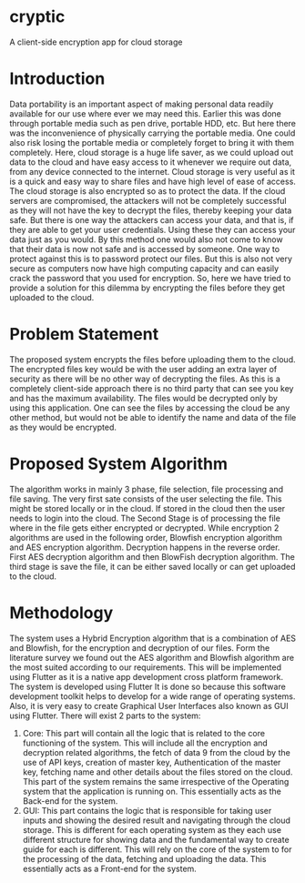 # cryptic

A client-side encryption app for cloud storage

# Introduction

Data portability is an important aspect of making personal data readily available for our use where
ever we may need this. Earlier this was done through portable media such as pen drive, portable
HDD, etc. But here there was the inconvenience of physically carrying the portable media. One
could also risk losing the portable media or completely forget to bring it with them completely.
Here, cloud storage is a huge life saver, as we could upload out data to the cloud and have easy
access to it whenever we require out data, from any device connected to the internet.
Cloud storage is very useful as it is a quick and easy way to share files and have high level of ease
of access. The cloud storage is also encrypted so as to protect the data. If the cloud servers are
compromised, the attackers will not be completely successful as they will not have the key to
decrypt the files, thereby keeping your data safe.
But there is one way the attackers can access your data, and that is, if they are able to get your user
credentials. Using these they can access your data just as you would. By this method one would
also not come to know that their data is now not safe and is accessed by someone. One way to
protect against this is to password protect our files. But this is also not very secure as computers
now have high computing capacity and can easily crack the password that you used for encryption.
So, here we have tried to provide a solution for this dilemma by encrypting the files before they
get uploaded to the cloud. 

# Problem Statement

The proposed system encrypts the files before uploading them to the cloud. The encrypted files
key would be with the user adding an extra layer of security as there will be no other way of
decrypting the files. As this is a completely client-side approach there is no third party that can see
you key and has the maximum availability. The files would be decrypted only by using this
application. One can see the files by accessing the cloud be any other method, but would not be
able to identify the name and data of the file as they would be encrypted. 

# Proposed System Algorithm

The algorithm works in mainly 3 phase, file selection, file processing and file saving. The very
first sate consists of the user selecting the file. This might be stored locally or in the cloud. If stored
in the cloud then the user needs to login into the cloud. The Second Stage is of processing the file
where in the file gets either encrypted or decrypted. While encryption 2 algorithms are used in the
following order, Blowfish encryption algorithm and AES encryption algorithm. Decryption
happens in the reverse order. First AES decryption algorithm and then BlowFish decryption
algorithm. The third stage is save the file, it can be either saved locally or can get uploaded to the
cloud. 

# Methodology

The system uses a Hybrid Encryption algorithm that is a combination of AES and Blowfish, for
the encryption and decryption of our files. Form the literature survey we found out the AES
algorithm and Blowfish algorithm are the most suited according to our requirements. This will be
implemented using Flutter as it is a native app development cross platform framework.
The system is developed using Flutter It is done so because this software development toolkit helps
to develop for a wide range of operating systems. Also, it is very easy to create Graphical User
Interfaces also known as GUI using Flutter. There will exist 2 parts to the system:
1. Core: This part will contain all the logic that is related to the core functioning of the system.
This will include all the encryption and decryption related algorithms, the fetch of data
9
from the cloud by the use of API keys, creation of master key, Authentication of the master
key, fetching name and other details about the files stored on the cloud. This part of the
system remains the same irrespective of the Operating system that the application is
running on. This essentially acts as the Back-end for the system.
2. GUI: This part contains the logic that is responsible for taking user inputs and showing the
desired result and navigating through the cloud storage. This is different for each operating
system as they each use different structure for showing data and the fundamental way to
create guide for each is different. This will rely on the core of the system to for the
processing of the data, fetching and uploading the data. This essentially acts as a Front-end
for the system.